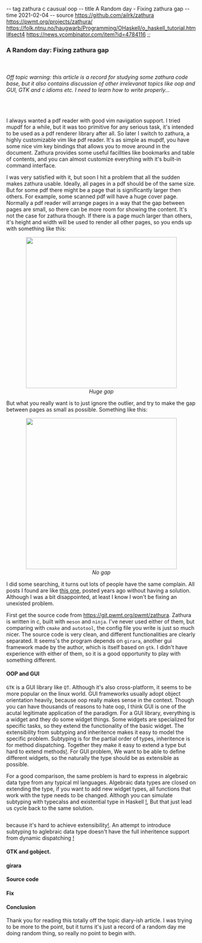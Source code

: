 -- tag zathura c causual oop
-- title A Random day - Fixing zathura gap
-- time 2021-02-04
-- source https://github.com/ailrk/zathura
          https://pwmt.org/projects/zathura/
          https://folk.ntnu.no/haugwarb/Programming/OHaskell/o_haskell_tutorial.html#sect4
          https://news.ycombinator.com/item?id=4784116
;;
### A Random day: Fixing zathura gap

<br/>

###### Off topic warning: this article is a record for studying some zathura code base, but it also contains discussion of other irrelevanat topics like oop and GUI, GTK and c idioms etc. I need to learn how to write properly...

<br/>

I always wanted a pdf reader with good vim navigation support. I tried mupdf for a while, but it was too primitive for any serious task, it's intended to be used as a pdf renderer library after all. So later I switch to zathura, a highly customizable vim like pdf reader. It's as simple as mupdf, you have some nice vim key bindings that allows you to move around in the document. Zathura provides some useful facillties like bookmarks and table of contents, and you can almost customize everything with it's built-in command interface.

I was very satisfied with it, but soon I hit a problem that all the sudden makes zathura usable. Ideally, all pages in a pdf should be of the same size. But for some pdf there might be a page that is significantly larger then others. For example, some scanned pdf will have a huge cover page. Normally a pdf reader will arrange pages in a way that the gap between pages are small, so there can be more room for showing the content. It's not the case for zathura though. If there is a page much larger than others, it's height and width will be used to render all other pages, so you ends up with something like this:


<figure>
    <img style="display: block; margin: auto;" height="400"src="https://user-images.githubusercontent.com/12954634/106982762-877ea780-6719-11eb-808c-f1cc5c962272.png">
    <figcaption align="center"> <i>Huge gap</i>
    </figcaption>
</figure>

But what you really want is to just ignore the outlier, and try to make the gap between pages as small as possible. Something like this:

<figure>
    <img style="display: block; margin: auto;" height="400"src="https://user-images.githubusercontent.com/12954634/106982798-9b2a0e00-6719-11eb-8772-0492052d70c9.png">
    <figcaption align="center"> <i>No gap</i>
    </figcaption>
</figure>

I did some searching, it turns out lots of people have the same complain. All posts I found are like [this one](https://git.pwmt.org/pwmt/zathura/-/issues/116), posted years ago without having a solution. Although I was a bit disappointed, at least I know I won't be fixing an unexisted problem.

First get the source code from https://git.pwmt.org/pwmt/zathura. Zathura is written in c, built with `meson` and `ninja`. I've never used either of them, but comparing with `cmake` and `autotool`, the config file you write is just so much nicer. The source code is very clean, and different functionalities are clearly separated. It seems's the program depends on `girara`, another gui framework made by the author, which is itself based on `gtk`. I didn't have experience with either of them, so it is a good opportunity to play with something different.

#### OOP and GUI
`GTK` is a GUI library like `QT`. Although it's also cross-platform, it seems to be more popular on the linux world. GUI frameworks usually adopt object orientation heavily, because oop really makes sense in the context. Though you can have thousands of reasons to hate oop, I think GUI is one of the acutal legitimate application of the paradigm. For a GUI library, everything is a widget and they do some widget things. Some widgets are specialized for specific tasks, so they extend the functionality of the basic widget. The extensibility from subtyping and inheritence makes it easy to model the specific problem. Subtyping is for the partial order of types, inheritence is for method dispatching. Together they make it easy to extend a type but hard to extend methods[!](https://stackoverflow.com/questions/3271974/why-adts-are-good-and-inheritance-is-bad). For GUI problem, We want to be able to define different widgets, so the naturally the type should be as extensible as possible.

For a good comparison, the same problem is hard to express in algebraic data type from any typical ml languages. Algebraic data types are closed on extending the type, if you want to add new widget types, all functions that work with the type needs to be changed. Althogh you can simulate subtyping with typecalss and existential type in Haskell [!](https://news.ycombinator.com/item?id=4784116), But that just lead us cycle back to the same solution.

```haskell
```


because it's hard to achieve extensibility[!](https://www.andres-loeh.de/OpenDatatypes.pdf). An attempt to introduce subtyping to aglebraic data type doesn't have the full inheritence support from dynamic dispatching [!](https://folk.ntnu.no/haugwarb/Programming/OHaskell/o_haskell_tutorial.html#sect4)

#### GTK and gobject.


#### girara

#### Source code

#### Fix

#### Conclusion
Thank you for reading this totally off the topic diary-ish article. I was trying to be more to the point, but it turns  it's just a record of a random day me doing random thing, so really no point to begin with.
